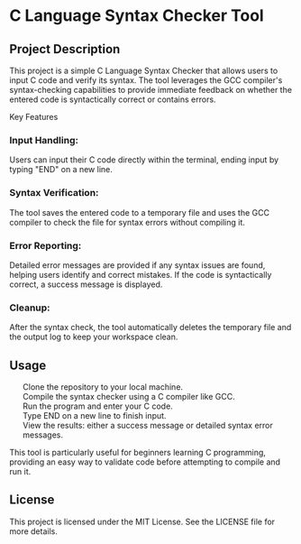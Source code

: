 <h1>C Language Syntax Checker Tool<br></h1>

<h2>Project Description<br></h2>
This project is a simple C Language Syntax Checker that allows users to input C code and verify its syntax. The tool leverages the GCC compiler's syntax-checking capabilities to provide immediate feedback on whether the entered code is syntactically correct or contains errors.

Key Features<br>

<h3>Input Handling:</h3>

Users can input their C code directly within the terminal, ending input by typing "END" on a new line.<br>

<h3>Syntax Verification:</h3>

The tool saves the entered code to a temporary file and uses the GCC compiler to check the file for syntax errors without compiling it.<br>
<h3>Error Reporting:</h3>

Detailed error messages are provided if any syntax issues are found, helping users identify and correct mistakes.
If the code is syntactically correct, a success message is displayed.<br>
<h3>Cleanup:</h3>

After the syntax check, the tool automatically deletes the temporary file and the output log to keep your workspace clean.<br></ul>

<h2>Usage<br></h2>
<ol>
Clone the repository to your local machine.<br>
Compile the syntax checker using a C compiler like GCC.<br>
Run the program and enter your C code.<br>
Type END on a new line to finish input.<br>
View the results: either a success message or detailed syntax error messages.<br>
</ol>
This tool is particularly useful for beginners learning C programming, providing an easy way to validate code before attempting to compile and run it.<br>

<h2>License<br></h2>
This project is licensed under the MIT License. See the LICENSE file for more details.<br>
